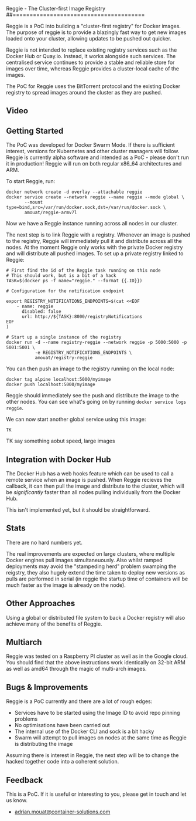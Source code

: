 Reggie - The Cluster-first Image Registry
##=======================================

Reggie is a PoC into building a "cluster-first registry" for Docker images. The
purpose of reggie is to provide a blazingly fast way to get new images loaded
onto your cluster, allowing updates to be pushed out quicker.

Reggie is not intended to replace existing registry services such as the Docker
Hub or Quay.io. Instead, it works alongside such services. The centralised
service continues to provide a stable and reliable store for images over time,
whereas Reggie provides a cluster-local cache of the images.

The PoC for Reggie uses the BitTorrent protocol and the existing Docker registry
to spread images around the cluster as they are pushed.

## Video

## Getting Started

The PoC was developed for Docker Swarm Mode. If there is sufficient interest,
versions for Kubernetes and other cluster managers will follow. Reggie is
currently alpha software and intended as a PoC - please don't run it in
production! Reggie will run on both regular x86_64 architectures and ARM.

To start Reggie, run:

```
docker network create -d overlay --attachable reggie
docker service create --network reggie --name reggie --mode global \
       --mount type=bind,src=/var/run/docker.sock,dst=/var/run/docker.sock \
       amouat/reggie-armv7l
```

Now we have a Reggie instance running across all nodes in our cluster.

The next step is to link Reggie with a registry. Whenever an image is pushed to
the registry, Reggie will immediately pull it and distribute across all the
nodes. At the moment Reggie only works with the private Docker registry and will
distribute all pushed images. To set up a private registry linked to Reggie:


```
# First find the id of the Reggie task running on this node
# This should work, but is a bit of a hack
TASK=$(docker ps -f name="reggie." --format {{.ID}})

# Configuration for the notification endpoint

export REGISTRY_NOTIFICATIONS_ENDPOINTS=$(cat <<EOF
    - name: reggie
      disabled: false
      url: http://${TASK}:8000/registryNotifications
EOF
)

# Start up a single instance of the registry
docker run -d --name registry-reggie --network reggie -p 5000:5000 -p 5001:5001 \
           -e REGISTRY_NOTIFICATIONS_ENDPOINTS \
           amouat/registry-reggie
```


You can then push an image to the registry running on the local node:

```
docker tag alpine localhost:5000/myimage
docker push localhost:5000/myimage
```

Reggie should immediately see the push and distribute the image to the other
nodes. You can see what's going on by running `docker service logs reggie`.

We can now start another global service using this image:

```
TK
```

TK say something aobut speed, large images

## Integration with Docker Hub

The Docker Hub has a web hooks feature which can be used to call a remote
service when an image is pushed. When Reggie recieves the callback, it can then
pull the image and distribute to the cluster, which will be *significantly*
faster than all nodes pulling individually from the Docker Hub.

This isn't implemented yet, but it should be straightforward. 

## Stats

There are no hard numbers yet.

The real improvements are expected on large clusters, where multiple Docker
engines pull images simultaneuously. Also whilst ramped deployments may avoid
the "stampeding herd" problem swamping the reigstry, they also hugely extend the
time taken to deploy new versions as pulls are performed in serial (in reggie
the startup time of containers will be much faster as the image is already on
the node).

## Other Approaches

Using a global or distributed file system to back a Docker registry will also
achieve many of the benefits of Reggie. 

## Multiarch

Reggie was tested on a Raspberry PI cluster as well as in the Google cloud. You
should find that the above instructions work identically on 32-bit ARM as well
as amd64 through the magic of multi-arch images.

## Bugs & Improvements

Reggie is a PoC currently and there are a lot of rough edges:

 - Services have to be started using the Image ID to avoid repo pinning problems
 - No optimisations have been carried out
 - The internal use of the Docker CLI and sock is a bit hacky
 - Swarm will attempt to pull images on nodes at the same time as Reggie is
   distributing the image

Assuming there is interest in Reggie, the next step will be to change the hacked
together code into a coherent solution.

## Feedback

This is a PoC. If it is useful or interesting to you, please get in touch and
let us know.

 - adrian.mouat@container-solutions.com

